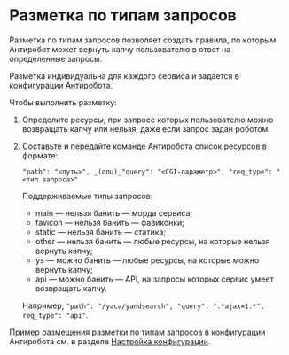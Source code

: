 # Разметка по типам запросов

Разметка по типам запросов позволяет создать правила, по которым Антиробот может вернуть капчу пользователю в ответ на определенные запросы.

Разметка индивидуальна для каждого сервиса и задается в конфигурации Антиробота.

Чтобы выполнить разметку:

1. Определите ресурсы, при запросе которых пользователю можно возвращать капчу или нельзя, даже если запрос задан роботом.
    
1. Составьте и передайте команде Антиробота список ресурсов в формате:
    
    ```
    "path": "<путь>", _(опц)_"query": "<CGI-параметр>", "req_type": "<тип запроса>"
    ```
    
    Поддерживаемые типы запросов:
    - main — нельзя банить — морда сервиса;
    - favicon — нельзя банить — фавиконки;
    - static — нельзя банить — статика;
    - other — нельзя банить — любые ресурсы, на которые нельзя вернуть капчу;
    - ys — можно банить — любые ресурсы, на которые можно вернуть капчу;
    - api — можно банить — API, на запросы которых сервис умеет возвращать капчу.
    
    Например, `"path": "/yaca/yandsearch", "query": ".*ajax=1.*", req_type": "api"`.
    

Пример размещения разметки по типам запросов в конфигурации Антиробота см. в разделе [Настройка конфигурации](config.md).

